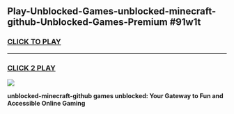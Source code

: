 
## Play-Unblocked-Games-unblocked-minecraft-github-Unblocked-Games-Premium #91w1t
<h3>
<a href="https://premium.freeplayer.one?title=unblocked-minecraft-github&ref=12M">CLICK TO PLAY</a></h3>
<hr>

<h3>
<a href="https://premium.freeplayer.one?title=unblocked-minecraft-github&ref=12M">CLICK 2 PLAY</a>
  
</h3>

<a href="https://premium.freeplayer.one?title=unblocked-minecraft-github&ref=12M"><img src="https://clearcache.store/games.png"></a>


**unblocked-minecraft-github games unblocked: Your Gateway to Fun and Accessible Online Gaming**
